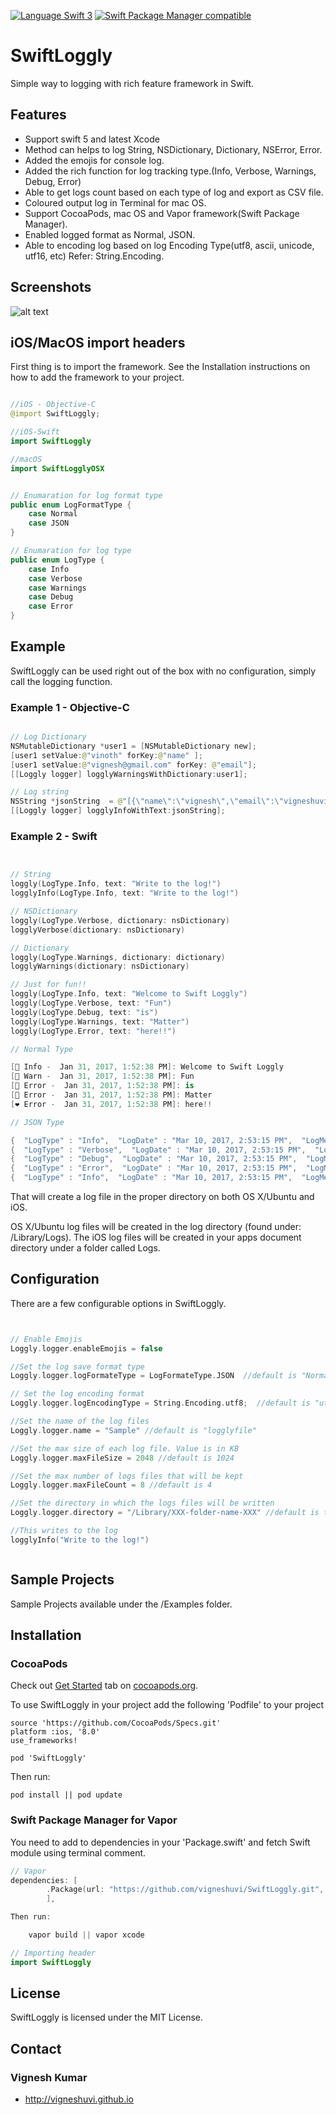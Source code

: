 [![Language Swift 3](https://img.shields.io/badge/Language-Swift%203-orange.svg)](https://developer.apple.com/swift)
[![Swift Package Manager compatible](https://img.shields.io/badge/Swift%20Package%20Manager-compatible-brightgreen.svg)](https://github.com/apple/swift-package-manager)


# SwiftLoggly
Simple way to logging with rich feature framework in Swift.

## Features

- Support swift 5 and latest Xcode
- Method can helps to log String, NSDictionary, Dictionary, NSError, Error.
- Added the emojis for console log.
- Added the rich function for log tracking type.(Info, Verbose, Warnings, Debug, Error)
- Able to get logs count based on each type of log and export as CSV file.
- Coloured output log in Terminal for mac OS.
- Support CocoaPods, mac OS and Vapor framework(Swift Package Manager).
- Enabled logged format as Normal, JSON.
- Able to encoding log based on log Encoding Type(utf8, ascii, unicode, utf16, etc) Refer: String.Encoding.


## Screenshots

![alt text][swiftloggly]

[swiftloggly]: https://github.com/vigneshuvi/SwiftLoggly/blob/master/Screenshots/swiftloggly.gif

## iOS/MacOS import headers

First thing is to import the framework. See the Installation instructions on how to add the framework to your project.

```swift

//iOS - Objective-C
@import SwiftLoggly;

//iOS-Swift
import SwiftLoggly

//macOS
import SwiftLogglyOSX


// Enumaration for log format type
public enum LogFormatType {
    case Normal
    case JSON
}

// Enumaration for log type
public enum LogType {
    case Info
    case Verbose
    case Warnings
    case Debug
    case Error
}

```


## Example

SwiftLoggly can be used right out of the box with no configuration, simply call the logging function.

### Example 1 - Objective-C

```swift

// Log Dictionary
NSMutableDictionary *user1 = [NSMutableDictionary new];
[user1 setValue:@"vinoth" forKey:@"name" ];
[user1 setValue:@"vignesh@gmail.com" forKey: @"email"];
[[Loggly logger] logglyWarningsWithDictionary:user1];

// Log string
NSString *jsonString  = @"[{\"name\":\"vignesh\",\"email\":\"vigneshuvi@gmail.com\"},{\"name\":\"vinoth\",\"email\":\"vinoth@gmail.com\"}]";
[[Loggly logger] logglyInfoWithText:jsonString];

```

### Example 2 - Swift

```swift


// String
loggly(LogType.Info, text: "Write to the log!")
logglyInfo(LogType.Info, text: "Write to the log!")

// NSDictionary
loggly(LogType.Verbose, dictionary: nsDictionary)
logglyVerbose(dictionary: nsDictionary)

// Dictionary
loggly(LogType.Warnings, dictionary: dictionary)
logglyWarnings(dictionary: nsDictionary)

// Just for fun!!
loggly(LogType.Info, text: "Welcome to Swift Loggly")
loggly(LogType.Verbose, text: "Fun")
loggly(LogType.Debug, text: "is")
loggly(LogType.Warnings, text: "Matter")
loggly(LogType.Error, text: "here!!")

// Normal Type 

[💙 Info -  Jan 31, 2017, 1:52:38 PM]: Welcome to Swift Loggly
[💜 Warn -  Jan 31, 2017, 1:52:38 PM]: Fun
[💚 Error -  Jan 31, 2017, 1:52:38 PM]: is
[💛 Error -  Jan 31, 2017, 1:52:38 PM]: Matter
[❤️ Error -  Jan 31, 2017, 1:52:38 PM]: here!!

// JSON Type

{  "LogType" : "Info",  "LogDate" : "Mar 10, 2017, 2:53:15 PM",  "LogMessage" : "Welcome to Swift Loggly"}
{  "LogType" : "Verbose",  "LogDate" : "Mar 10, 2017, 2:53:15 PM",  "LogMessage" : "Fun"}
{  "LogType" : "Debug",  "LogDate" : "Mar 10, 2017, 2:53:15 PM",  "LogMessage" : "is"}
{  "LogType" : "Error",  "LogDate" : "Mar 10, 2017, 2:53:15 PM",  "LogMessage" : "here!!"}
{  "LogType" : "Info",  "LogDate" : "Mar 10, 2017, 2:53:15 PM",  "LogMessage" : "{  \"name\" : \"Vignesh\",  \"Position\" : \"Senior Engineer\"}"}

```

That will create a log file in the proper directory on both OS X/Ubuntu and iOS.

OS X/Ubuntu log files will be created in the log directory (found under: /Library/Logs). The iOS log files will be created in your apps document directory under a folder called Logs.

## Configuration

There are a few configurable options in SwiftLoggly.

```swift


// Enable Emojis
Loggly.logger.enableEmojis = false

//Set the log save format type
Loggly.logger.logFormateType = LogFormateType.JSON  //default is "Normal"

// Set the log encoding format
Loggly.logger.logEncodingType = String.Encoding.utf8;  //default is "utf8"

//Set the name of the log files
Loggly.logger.name = "Sample" //default is "logglyfile"

//Set the max size of each log file. Value is in KB
Loggly.logger.maxFileSize = 2048 //default is 1024

//Set the max number of logs files that will be kept
Loggly.logger.maxFileCount = 8 //default is 4

//Set the directory in which the logs files will be written
Loggly.logger.directory = "/Library/XXX-folder-name-XXX" //default is the standard logging directory for each platform.

//This writes to the log
logglyInfo("Write to the log!")



```

## Sample Projects

  Sample Projects available under the /Examples folder. 

## Installation

### CocoaPods

Check out [Get Started](http://cocoapods.org/) tab on [cocoapods.org](http://cocoapods.org/).

To use SwiftLoggly in your project add the following 'Podfile' to your project

	source 'https://github.com/CocoaPods/Specs.git'
	platform :ios, '8.0'
	use_frameworks!

	pod 'SwiftLoggly'

Then run:

    pod install || pod update

### Swift Package Manager for Vapor

You need to add to dependencies in your 'Package.swift' and fetch Swift module using terminal comment.

```swift
// Vapor
dependencies: [
        .Package(url: "https://github.com/vigneshuvi/SwiftLoggly.git", majorVersion: 1, minor: 0)
        ],

Then run:

    vapor build || vapor xcode

// Importing header
import SwiftLoggly

```

## License

SwiftLoggly is licensed under the MIT License.

## Contact

### Vignesh Kumar
* http://vigneshuvi.github.io